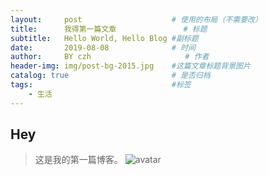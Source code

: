 ```yaml
---
layout:     post                    # 使用的布局（不需要改）
title:      我得第一篇文章               # 标题 
subtitle:   Hello World, Hello Blog #副标题
date:       2019-08-08              # 时间
author:     BY czh                     # 作者
header-img: img/post-bg-2015.jpg    #这篇文章标题背景图片
catalog: true                       # 是否归档
tags:                               #标签
    - 生活
---
```


## Hey
>这是我的第一篇博客。
![avatar](https://timgsa.baidu.com/timg?image&quality=80&size=b9999_10000&sec=1565240808463&di=7e3ad5dc466c9a0baa4cd121d73bfe0e&imgtype=0&src=http%3A%2F%2Fimg4q.duitang.com%2Fuploads%2Fitem%2F201205%2F11%2F20120511182044_tCJfU.thumb.700_0.jpeg)
